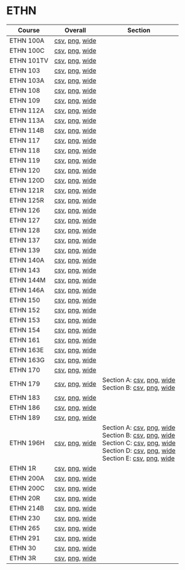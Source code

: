 # ETHN

| Course | Overall | Section |
| ------ | ------- | ------- |
| ETHN 100A | [csv](https://github.com/UCSD-Historical-Enrollment-Data/2024Fall/blob/main/overall/ETHN%20100A.csv), [png](https://raw.githubusercontent.com/UCSD-Historical-Enrollment-Data/2024Fall/main/plot_overall/ETHN%20100A.png), [wide](https://raw.githubusercontent.com/UCSD-Historical-Enrollment-Data/2024Fall/main/plot_overall_wide/ETHN%20100A.png) |  |
| ETHN 100C | [csv](https://github.com/UCSD-Historical-Enrollment-Data/2024Fall/blob/main/overall/ETHN%20100C.csv), [png](https://raw.githubusercontent.com/UCSD-Historical-Enrollment-Data/2024Fall/main/plot_overall/ETHN%20100C.png), [wide](https://raw.githubusercontent.com/UCSD-Historical-Enrollment-Data/2024Fall/main/plot_overall_wide/ETHN%20100C.png) |  |
| ETHN 101TV | [csv](https://github.com/UCSD-Historical-Enrollment-Data/2024Fall/blob/main/overall/ETHN%20101TV.csv), [png](https://raw.githubusercontent.com/UCSD-Historical-Enrollment-Data/2024Fall/main/plot_overall/ETHN%20101TV.png), [wide](https://raw.githubusercontent.com/UCSD-Historical-Enrollment-Data/2024Fall/main/plot_overall_wide/ETHN%20101TV.png) |  |
| ETHN 103 | [csv](https://github.com/UCSD-Historical-Enrollment-Data/2024Fall/blob/main/overall/ETHN%20103.csv), [png](https://raw.githubusercontent.com/UCSD-Historical-Enrollment-Data/2024Fall/main/plot_overall/ETHN%20103.png), [wide](https://raw.githubusercontent.com/UCSD-Historical-Enrollment-Data/2024Fall/main/plot_overall_wide/ETHN%20103.png) |  |
| ETHN 103A | [csv](https://github.com/UCSD-Historical-Enrollment-Data/2024Fall/blob/main/overall/ETHN%20103A.csv), [png](https://raw.githubusercontent.com/UCSD-Historical-Enrollment-Data/2024Fall/main/plot_overall/ETHN%20103A.png), [wide](https://raw.githubusercontent.com/UCSD-Historical-Enrollment-Data/2024Fall/main/plot_overall_wide/ETHN%20103A.png) |  |
| ETHN 108 | [csv](https://github.com/UCSD-Historical-Enrollment-Data/2024Fall/blob/main/overall/ETHN%20108.csv), [png](https://raw.githubusercontent.com/UCSD-Historical-Enrollment-Data/2024Fall/main/plot_overall/ETHN%20108.png), [wide](https://raw.githubusercontent.com/UCSD-Historical-Enrollment-Data/2024Fall/main/plot_overall_wide/ETHN%20108.png) |  |
| ETHN 109 | [csv](https://github.com/UCSD-Historical-Enrollment-Data/2024Fall/blob/main/overall/ETHN%20109.csv), [png](https://raw.githubusercontent.com/UCSD-Historical-Enrollment-Data/2024Fall/main/plot_overall/ETHN%20109.png), [wide](https://raw.githubusercontent.com/UCSD-Historical-Enrollment-Data/2024Fall/main/plot_overall_wide/ETHN%20109.png) |  |
| ETHN 112A | [csv](https://github.com/UCSD-Historical-Enrollment-Data/2024Fall/blob/main/overall/ETHN%20112A.csv), [png](https://raw.githubusercontent.com/UCSD-Historical-Enrollment-Data/2024Fall/main/plot_overall/ETHN%20112A.png), [wide](https://raw.githubusercontent.com/UCSD-Historical-Enrollment-Data/2024Fall/main/plot_overall_wide/ETHN%20112A.png) |  |
| ETHN 113A | [csv](https://github.com/UCSD-Historical-Enrollment-Data/2024Fall/blob/main/overall/ETHN%20113A.csv), [png](https://raw.githubusercontent.com/UCSD-Historical-Enrollment-Data/2024Fall/main/plot_overall/ETHN%20113A.png), [wide](https://raw.githubusercontent.com/UCSD-Historical-Enrollment-Data/2024Fall/main/plot_overall_wide/ETHN%20113A.png) |  |
| ETHN 114B | [csv](https://github.com/UCSD-Historical-Enrollment-Data/2024Fall/blob/main/overall/ETHN%20114B.csv), [png](https://raw.githubusercontent.com/UCSD-Historical-Enrollment-Data/2024Fall/main/plot_overall/ETHN%20114B.png), [wide](https://raw.githubusercontent.com/UCSD-Historical-Enrollment-Data/2024Fall/main/plot_overall_wide/ETHN%20114B.png) |  |
| ETHN 117 | [csv](https://github.com/UCSD-Historical-Enrollment-Data/2024Fall/blob/main/overall/ETHN%20117.csv), [png](https://raw.githubusercontent.com/UCSD-Historical-Enrollment-Data/2024Fall/main/plot_overall/ETHN%20117.png), [wide](https://raw.githubusercontent.com/UCSD-Historical-Enrollment-Data/2024Fall/main/plot_overall_wide/ETHN%20117.png) |  |
| ETHN 118 | [csv](https://github.com/UCSD-Historical-Enrollment-Data/2024Fall/blob/main/overall/ETHN%20118.csv), [png](https://raw.githubusercontent.com/UCSD-Historical-Enrollment-Data/2024Fall/main/plot_overall/ETHN%20118.png), [wide](https://raw.githubusercontent.com/UCSD-Historical-Enrollment-Data/2024Fall/main/plot_overall_wide/ETHN%20118.png) |  |
| ETHN 119 | [csv](https://github.com/UCSD-Historical-Enrollment-Data/2024Fall/blob/main/overall/ETHN%20119.csv), [png](https://raw.githubusercontent.com/UCSD-Historical-Enrollment-Data/2024Fall/main/plot_overall/ETHN%20119.png), [wide](https://raw.githubusercontent.com/UCSD-Historical-Enrollment-Data/2024Fall/main/plot_overall_wide/ETHN%20119.png) |  |
| ETHN 120 | [csv](https://github.com/UCSD-Historical-Enrollment-Data/2024Fall/blob/main/overall/ETHN%20120.csv), [png](https://raw.githubusercontent.com/UCSD-Historical-Enrollment-Data/2024Fall/main/plot_overall/ETHN%20120.png), [wide](https://raw.githubusercontent.com/UCSD-Historical-Enrollment-Data/2024Fall/main/plot_overall_wide/ETHN%20120.png) |  |
| ETHN 120D | [csv](https://github.com/UCSD-Historical-Enrollment-Data/2024Fall/blob/main/overall/ETHN%20120D.csv), [png](https://raw.githubusercontent.com/UCSD-Historical-Enrollment-Data/2024Fall/main/plot_overall/ETHN%20120D.png), [wide](https://raw.githubusercontent.com/UCSD-Historical-Enrollment-Data/2024Fall/main/plot_overall_wide/ETHN%20120D.png) |  |
| ETHN 121R | [csv](https://github.com/UCSD-Historical-Enrollment-Data/2024Fall/blob/main/overall/ETHN%20121R.csv), [png](https://raw.githubusercontent.com/UCSD-Historical-Enrollment-Data/2024Fall/main/plot_overall/ETHN%20121R.png), [wide](https://raw.githubusercontent.com/UCSD-Historical-Enrollment-Data/2024Fall/main/plot_overall_wide/ETHN%20121R.png) |  |
| ETHN 125R | [csv](https://github.com/UCSD-Historical-Enrollment-Data/2024Fall/blob/main/overall/ETHN%20125R.csv), [png](https://raw.githubusercontent.com/UCSD-Historical-Enrollment-Data/2024Fall/main/plot_overall/ETHN%20125R.png), [wide](https://raw.githubusercontent.com/UCSD-Historical-Enrollment-Data/2024Fall/main/plot_overall_wide/ETHN%20125R.png) |  |
| ETHN 126 | [csv](https://github.com/UCSD-Historical-Enrollment-Data/2024Fall/blob/main/overall/ETHN%20126.csv), [png](https://raw.githubusercontent.com/UCSD-Historical-Enrollment-Data/2024Fall/main/plot_overall/ETHN%20126.png), [wide](https://raw.githubusercontent.com/UCSD-Historical-Enrollment-Data/2024Fall/main/plot_overall_wide/ETHN%20126.png) |  |
| ETHN 127 | [csv](https://github.com/UCSD-Historical-Enrollment-Data/2024Fall/blob/main/overall/ETHN%20127.csv), [png](https://raw.githubusercontent.com/UCSD-Historical-Enrollment-Data/2024Fall/main/plot_overall/ETHN%20127.png), [wide](https://raw.githubusercontent.com/UCSD-Historical-Enrollment-Data/2024Fall/main/plot_overall_wide/ETHN%20127.png) |  |
| ETHN 128 | [csv](https://github.com/UCSD-Historical-Enrollment-Data/2024Fall/blob/main/overall/ETHN%20128.csv), [png](https://raw.githubusercontent.com/UCSD-Historical-Enrollment-Data/2024Fall/main/plot_overall/ETHN%20128.png), [wide](https://raw.githubusercontent.com/UCSD-Historical-Enrollment-Data/2024Fall/main/plot_overall_wide/ETHN%20128.png) |  |
| ETHN 137 | [csv](https://github.com/UCSD-Historical-Enrollment-Data/2024Fall/blob/main/overall/ETHN%20137.csv), [png](https://raw.githubusercontent.com/UCSD-Historical-Enrollment-Data/2024Fall/main/plot_overall/ETHN%20137.png), [wide](https://raw.githubusercontent.com/UCSD-Historical-Enrollment-Data/2024Fall/main/plot_overall_wide/ETHN%20137.png) |  |
| ETHN 139 | [csv](https://github.com/UCSD-Historical-Enrollment-Data/2024Fall/blob/main/overall/ETHN%20139.csv), [png](https://raw.githubusercontent.com/UCSD-Historical-Enrollment-Data/2024Fall/main/plot_overall/ETHN%20139.png), [wide](https://raw.githubusercontent.com/UCSD-Historical-Enrollment-Data/2024Fall/main/plot_overall_wide/ETHN%20139.png) |  |
| ETHN 140A | [csv](https://github.com/UCSD-Historical-Enrollment-Data/2024Fall/blob/main/overall/ETHN%20140A.csv), [png](https://raw.githubusercontent.com/UCSD-Historical-Enrollment-Data/2024Fall/main/plot_overall/ETHN%20140A.png), [wide](https://raw.githubusercontent.com/UCSD-Historical-Enrollment-Data/2024Fall/main/plot_overall_wide/ETHN%20140A.png) |  |
| ETHN 143 | [csv](https://github.com/UCSD-Historical-Enrollment-Data/2024Fall/blob/main/overall/ETHN%20143.csv), [png](https://raw.githubusercontent.com/UCSD-Historical-Enrollment-Data/2024Fall/main/plot_overall/ETHN%20143.png), [wide](https://raw.githubusercontent.com/UCSD-Historical-Enrollment-Data/2024Fall/main/plot_overall_wide/ETHN%20143.png) |  |
| ETHN 144M | [csv](https://github.com/UCSD-Historical-Enrollment-Data/2024Fall/blob/main/overall/ETHN%20144M.csv), [png](https://raw.githubusercontent.com/UCSD-Historical-Enrollment-Data/2024Fall/main/plot_overall/ETHN%20144M.png), [wide](https://raw.githubusercontent.com/UCSD-Historical-Enrollment-Data/2024Fall/main/plot_overall_wide/ETHN%20144M.png) |  |
| ETHN 146A | [csv](https://github.com/UCSD-Historical-Enrollment-Data/2024Fall/blob/main/overall/ETHN%20146A.csv), [png](https://raw.githubusercontent.com/UCSD-Historical-Enrollment-Data/2024Fall/main/plot_overall/ETHN%20146A.png), [wide](https://raw.githubusercontent.com/UCSD-Historical-Enrollment-Data/2024Fall/main/plot_overall_wide/ETHN%20146A.png) |  |
| ETHN 150 | [csv](https://github.com/UCSD-Historical-Enrollment-Data/2024Fall/blob/main/overall/ETHN%20150.csv), [png](https://raw.githubusercontent.com/UCSD-Historical-Enrollment-Data/2024Fall/main/plot_overall/ETHN%20150.png), [wide](https://raw.githubusercontent.com/UCSD-Historical-Enrollment-Data/2024Fall/main/plot_overall_wide/ETHN%20150.png) |  |
| ETHN 152 | [csv](https://github.com/UCSD-Historical-Enrollment-Data/2024Fall/blob/main/overall/ETHN%20152.csv), [png](https://raw.githubusercontent.com/UCSD-Historical-Enrollment-Data/2024Fall/main/plot_overall/ETHN%20152.png), [wide](https://raw.githubusercontent.com/UCSD-Historical-Enrollment-Data/2024Fall/main/plot_overall_wide/ETHN%20152.png) |  |
| ETHN 153 | [csv](https://github.com/UCSD-Historical-Enrollment-Data/2024Fall/blob/main/overall/ETHN%20153.csv), [png](https://raw.githubusercontent.com/UCSD-Historical-Enrollment-Data/2024Fall/main/plot_overall/ETHN%20153.png), [wide](https://raw.githubusercontent.com/UCSD-Historical-Enrollment-Data/2024Fall/main/plot_overall_wide/ETHN%20153.png) |  |
| ETHN 154 | [csv](https://github.com/UCSD-Historical-Enrollment-Data/2024Fall/blob/main/overall/ETHN%20154.csv), [png](https://raw.githubusercontent.com/UCSD-Historical-Enrollment-Data/2024Fall/main/plot_overall/ETHN%20154.png), [wide](https://raw.githubusercontent.com/UCSD-Historical-Enrollment-Data/2024Fall/main/plot_overall_wide/ETHN%20154.png) |  |
| ETHN 161 | [csv](https://github.com/UCSD-Historical-Enrollment-Data/2024Fall/blob/main/overall/ETHN%20161.csv), [png](https://raw.githubusercontent.com/UCSD-Historical-Enrollment-Data/2024Fall/main/plot_overall/ETHN%20161.png), [wide](https://raw.githubusercontent.com/UCSD-Historical-Enrollment-Data/2024Fall/main/plot_overall_wide/ETHN%20161.png) |  |
| ETHN 163E | [csv](https://github.com/UCSD-Historical-Enrollment-Data/2024Fall/blob/main/overall/ETHN%20163E.csv), [png](https://raw.githubusercontent.com/UCSD-Historical-Enrollment-Data/2024Fall/main/plot_overall/ETHN%20163E.png), [wide](https://raw.githubusercontent.com/UCSD-Historical-Enrollment-Data/2024Fall/main/plot_overall_wide/ETHN%20163E.png) |  |
| ETHN 163G | [csv](https://github.com/UCSD-Historical-Enrollment-Data/2024Fall/blob/main/overall/ETHN%20163G.csv), [png](https://raw.githubusercontent.com/UCSD-Historical-Enrollment-Data/2024Fall/main/plot_overall/ETHN%20163G.png), [wide](https://raw.githubusercontent.com/UCSD-Historical-Enrollment-Data/2024Fall/main/plot_overall_wide/ETHN%20163G.png) |  |
| ETHN 170 | [csv](https://github.com/UCSD-Historical-Enrollment-Data/2024Fall/blob/main/overall/ETHN%20170.csv), [png](https://raw.githubusercontent.com/UCSD-Historical-Enrollment-Data/2024Fall/main/plot_overall/ETHN%20170.png), [wide](https://raw.githubusercontent.com/UCSD-Historical-Enrollment-Data/2024Fall/main/plot_overall_wide/ETHN%20170.png) |  |
| ETHN 179 | [csv](https://github.com/UCSD-Historical-Enrollment-Data/2024Fall/blob/main/overall/ETHN%20179.csv), [png](https://raw.githubusercontent.com/UCSD-Historical-Enrollment-Data/2024Fall/main/plot_overall/ETHN%20179.png), [wide](https://raw.githubusercontent.com/UCSD-Historical-Enrollment-Data/2024Fall/main/plot_overall_wide/ETHN%20179.png) | Section A: [csv](https://github.com/UCSD-Historical-Enrollment-Data/2024Fall/blob/main/section/ETHN%20179_A.csv), [png](https://raw.githubusercontent.com/UCSD-Historical-Enrollment-Data/2024Fall/main/plot_section/ETHN%20179_A.png), [wide](https://raw.githubusercontent.com/UCSD-Historical-Enrollment-Data/2024Fall/main/plot_section_wide/ETHN%20179_A.png)<br>Section B: [csv](https://github.com/UCSD-Historical-Enrollment-Data/2024Fall/blob/main/section/ETHN%20179_B.csv), [png](https://raw.githubusercontent.com/UCSD-Historical-Enrollment-Data/2024Fall/main/plot_section/ETHN%20179_B.png), [wide](https://raw.githubusercontent.com/UCSD-Historical-Enrollment-Data/2024Fall/main/plot_section_wide/ETHN%20179_B.png) |
| ETHN 183 | [csv](https://github.com/UCSD-Historical-Enrollment-Data/2024Fall/blob/main/overall/ETHN%20183.csv), [png](https://raw.githubusercontent.com/UCSD-Historical-Enrollment-Data/2024Fall/main/plot_overall/ETHN%20183.png), [wide](https://raw.githubusercontent.com/UCSD-Historical-Enrollment-Data/2024Fall/main/plot_overall_wide/ETHN%20183.png) |  |
| ETHN 186 | [csv](https://github.com/UCSD-Historical-Enrollment-Data/2024Fall/blob/main/overall/ETHN%20186.csv), [png](https://raw.githubusercontent.com/UCSD-Historical-Enrollment-Data/2024Fall/main/plot_overall/ETHN%20186.png), [wide](https://raw.githubusercontent.com/UCSD-Historical-Enrollment-Data/2024Fall/main/plot_overall_wide/ETHN%20186.png) |  |
| ETHN 189 | [csv](https://github.com/UCSD-Historical-Enrollment-Data/2024Fall/blob/main/overall/ETHN%20189.csv), [png](https://raw.githubusercontent.com/UCSD-Historical-Enrollment-Data/2024Fall/main/plot_overall/ETHN%20189.png), [wide](https://raw.githubusercontent.com/UCSD-Historical-Enrollment-Data/2024Fall/main/plot_overall_wide/ETHN%20189.png) |  |
| ETHN 196H | [csv](https://github.com/UCSD-Historical-Enrollment-Data/2024Fall/blob/main/overall/ETHN%20196H.csv), [png](https://raw.githubusercontent.com/UCSD-Historical-Enrollment-Data/2024Fall/main/plot_overall/ETHN%20196H.png), [wide](https://raw.githubusercontent.com/UCSD-Historical-Enrollment-Data/2024Fall/main/plot_overall_wide/ETHN%20196H.png) | Section A: [csv](https://github.com/UCSD-Historical-Enrollment-Data/2024Fall/blob/main/section/ETHN%20196H_A.csv), [png](https://raw.githubusercontent.com/UCSD-Historical-Enrollment-Data/2024Fall/main/plot_section/ETHN%20196H_A.png), [wide](https://raw.githubusercontent.com/UCSD-Historical-Enrollment-Data/2024Fall/main/plot_section_wide/ETHN%20196H_A.png)<br>Section B: [csv](https://github.com/UCSD-Historical-Enrollment-Data/2024Fall/blob/main/section/ETHN%20196H_B.csv), [png](https://raw.githubusercontent.com/UCSD-Historical-Enrollment-Data/2024Fall/main/plot_section/ETHN%20196H_B.png), [wide](https://raw.githubusercontent.com/UCSD-Historical-Enrollment-Data/2024Fall/main/plot_section_wide/ETHN%20196H_B.png)<br>Section C: [csv](https://github.com/UCSD-Historical-Enrollment-Data/2024Fall/blob/main/section/ETHN%20196H_C.csv), [png](https://raw.githubusercontent.com/UCSD-Historical-Enrollment-Data/2024Fall/main/plot_section/ETHN%20196H_C.png), [wide](https://raw.githubusercontent.com/UCSD-Historical-Enrollment-Data/2024Fall/main/plot_section_wide/ETHN%20196H_C.png)<br>Section D: [csv](https://github.com/UCSD-Historical-Enrollment-Data/2024Fall/blob/main/section/ETHN%20196H_D.csv), [png](https://raw.githubusercontent.com/UCSD-Historical-Enrollment-Data/2024Fall/main/plot_section/ETHN%20196H_D.png), [wide](https://raw.githubusercontent.com/UCSD-Historical-Enrollment-Data/2024Fall/main/plot_section_wide/ETHN%20196H_D.png)<br>Section E: [csv](https://github.com/UCSD-Historical-Enrollment-Data/2024Fall/blob/main/section/ETHN%20196H_E.csv), [png](https://raw.githubusercontent.com/UCSD-Historical-Enrollment-Data/2024Fall/main/plot_section/ETHN%20196H_E.png), [wide](https://raw.githubusercontent.com/UCSD-Historical-Enrollment-Data/2024Fall/main/plot_section_wide/ETHN%20196H_E.png) |
| ETHN 1R | [csv](https://github.com/UCSD-Historical-Enrollment-Data/2024Fall/blob/main/overall/ETHN%201R.csv), [png](https://raw.githubusercontent.com/UCSD-Historical-Enrollment-Data/2024Fall/main/plot_overall/ETHN%201R.png), [wide](https://raw.githubusercontent.com/UCSD-Historical-Enrollment-Data/2024Fall/main/plot_overall_wide/ETHN%201R.png) |  |
| ETHN 200A | [csv](https://github.com/UCSD-Historical-Enrollment-Data/2024Fall/blob/main/overall/ETHN%20200A.csv), [png](https://raw.githubusercontent.com/UCSD-Historical-Enrollment-Data/2024Fall/main/plot_overall/ETHN%20200A.png), [wide](https://raw.githubusercontent.com/UCSD-Historical-Enrollment-Data/2024Fall/main/plot_overall_wide/ETHN%20200A.png) |  |
| ETHN 200C | [csv](https://github.com/UCSD-Historical-Enrollment-Data/2024Fall/blob/main/overall/ETHN%20200C.csv), [png](https://raw.githubusercontent.com/UCSD-Historical-Enrollment-Data/2024Fall/main/plot_overall/ETHN%20200C.png), [wide](https://raw.githubusercontent.com/UCSD-Historical-Enrollment-Data/2024Fall/main/plot_overall_wide/ETHN%20200C.png) |  |
| ETHN 20R | [csv](https://github.com/UCSD-Historical-Enrollment-Data/2024Fall/blob/main/overall/ETHN%2020R.csv), [png](https://raw.githubusercontent.com/UCSD-Historical-Enrollment-Data/2024Fall/main/plot_overall/ETHN%2020R.png), [wide](https://raw.githubusercontent.com/UCSD-Historical-Enrollment-Data/2024Fall/main/plot_overall_wide/ETHN%2020R.png) |  |
| ETHN 214B | [csv](https://github.com/UCSD-Historical-Enrollment-Data/2024Fall/blob/main/overall/ETHN%20214B.csv), [png](https://raw.githubusercontent.com/UCSD-Historical-Enrollment-Data/2024Fall/main/plot_overall/ETHN%20214B.png), [wide](https://raw.githubusercontent.com/UCSD-Historical-Enrollment-Data/2024Fall/main/plot_overall_wide/ETHN%20214B.png) |  |
| ETHN 230 | [csv](https://github.com/UCSD-Historical-Enrollment-Data/2024Fall/blob/main/overall/ETHN%20230.csv), [png](https://raw.githubusercontent.com/UCSD-Historical-Enrollment-Data/2024Fall/main/plot_overall/ETHN%20230.png), [wide](https://raw.githubusercontent.com/UCSD-Historical-Enrollment-Data/2024Fall/main/plot_overall_wide/ETHN%20230.png) |  |
| ETHN 265 | [csv](https://github.com/UCSD-Historical-Enrollment-Data/2024Fall/blob/main/overall/ETHN%20265.csv), [png](https://raw.githubusercontent.com/UCSD-Historical-Enrollment-Data/2024Fall/main/plot_overall/ETHN%20265.png), [wide](https://raw.githubusercontent.com/UCSD-Historical-Enrollment-Data/2024Fall/main/plot_overall_wide/ETHN%20265.png) |  |
| ETHN 291 | [csv](https://github.com/UCSD-Historical-Enrollment-Data/2024Fall/blob/main/overall/ETHN%20291.csv), [png](https://raw.githubusercontent.com/UCSD-Historical-Enrollment-Data/2024Fall/main/plot_overall/ETHN%20291.png), [wide](https://raw.githubusercontent.com/UCSD-Historical-Enrollment-Data/2024Fall/main/plot_overall_wide/ETHN%20291.png) |  |
| ETHN 30 | [csv](https://github.com/UCSD-Historical-Enrollment-Data/2024Fall/blob/main/overall/ETHN%2030.csv), [png](https://raw.githubusercontent.com/UCSD-Historical-Enrollment-Data/2024Fall/main/plot_overall/ETHN%2030.png), [wide](https://raw.githubusercontent.com/UCSD-Historical-Enrollment-Data/2024Fall/main/plot_overall_wide/ETHN%2030.png) |  |
| ETHN 3R | [csv](https://github.com/UCSD-Historical-Enrollment-Data/2024Fall/blob/main/overall/ETHN%203R.csv), [png](https://raw.githubusercontent.com/UCSD-Historical-Enrollment-Data/2024Fall/main/plot_overall/ETHN%203R.png), [wide](https://raw.githubusercontent.com/UCSD-Historical-Enrollment-Data/2024Fall/main/plot_overall_wide/ETHN%203R.png) |  |

